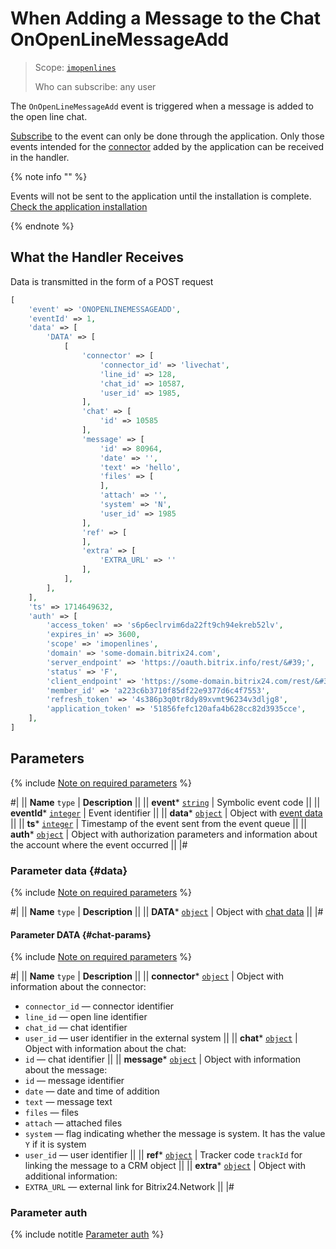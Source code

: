 # When Adding a Message to the Chat OnOpenLineMessageAdd

> Scope: [`imopenlines`](../../../scopes/permissions.md) 
>
> Who can subscribe: any user

The `OnOpenLineMessageAdd` event is triggered when a message is added to the open line chat.

[Subscribe](../../../events/event-bind.md) to the event can only be done through the application. Only those events intended for the [connector](../../imconnector/index.md) added by the application can be received in the handler.

{% note info "" %}

Events will not be sent to the application until the installation is complete. [Check the application installation](../../../../settings/app-installation/installation-finish.md)

{% endnote %}

## What the Handler Receives

Data is transmitted in the form of a POST request

```php
[
    'event' => 'ONOPENLINEMESSAGEADD',
    'eventId' => 1,
    'data' => [
        'DATA' => [
            [
                'connector' => [
                    'connector_id' => 'livechat',
                    'line_id' => 128,
                    'chat_id' => 10587,
                    'user_id' => 1985,
                ],
                'chat' => [
                    'id' => 10585
                ],
                'message' => [
                    'id' => 80964,
                    'date' => '',
                    'text' => 'hello',
                    'files' => [
                    ],
                    'attach' => '',
                    'system' => 'N',
                    'user_id' => 1985
                ],
                'ref' => [
                ],
                'extra' => [
                    'EXTRA_URL' => '' 
                ],
            ],
        ],
    ],
    'ts' => 1714649632,
    'auth' => [
        'access_token' => 's6p6eclrvim6da22ft9ch94ekreb52lv',
        'expires_in' => 3600,
        'scope' => 'imopenlines',
        'domain' => 'some-domain.bitrix24.com',
        'server_endpoint' => 'https://oauth.bitrix.info/rest/&#39;',
        'status' => 'F',
        'client_endpoint' => 'https://some-domain.bitrix24.com/rest/&#39;',
        'member_id' => 'a223c6b3710f85df22e9377d6c4f7553',
        'refresh_token' => '4s386p3q0tr8dy89xvmt96234v3dljg8',
        'application_token' => '51856fefc120afa4b628cc82d3935cce',
    ],
]
```

## Parameters

{% include [Note on required parameters](../../../../_includes/required.md) %}

#|
|| **Name**
`type` | **Description** ||
|| **event***
[`string`](../../../data-types.md) | Symbolic event code ||
|| **eventId***
[`integer`](../../../data-types.md) | Event identifier ||
|| **data***
[`object`](../../../data-types.md) | Object with [event data](#data) ||
|| **ts***
[`integer`](../../../data-types.md) | Timestamp of the event sent from the event queue ||
|| **auth***
[`object`](../../../data-types.md) | Object with authorization parameters and information about the account where the event occurred ||
|#

### Parameter data {#data}

{% include [Note on required parameters](../../../../_includes/required.md) %}

#|
|| **Name**
`type` | **Description** ||
|| **DATA***
[`object`](../../../data-types.md) | Object with [chat data](#chat-params) ||
|#

#### Parameter DATA {#chat-params}

{% include [Note on required parameters](../../../../_includes/required.md) %}

#|
|| **Name**
`type` | **Description** ||
|| **connector***
[`object`](../../../data-types.md) | Object with information about the connector:
- `connector_id` — connector identifier
- `line_id` — open line identifier
- `chat_id` — chat identifier
- `user_id` — user identifier in the external system
||
|| **chat***
[`object`](../../../data-types.md) | Object with information about the chat:
- `id` — chat identifier ||
|| **message***
[`object`](../../../data-types.md) | Object with information about the message:
- `id` — message identifier
- `date` — date and time of addition
- `text` — message text
- `files` — files
- `attach` — attached files
- `system` — flag indicating whether the message is system. It has the value `Y` if it is system 
- `user_id` — user identifier
||
|| **ref***
[`object`](../../../data-types.md) | Tracker code `trackId` for linking the message to a CRM object ||
|| **extra***
[`object`](../../../data-types.md) | Object with additional information:
- `EXTRA_URL` — external link for Bitrix24.Network ||
|#

### Parameter auth

{% include notitle [Parameter auth](../../../../_includes/auth-params-in-events.md) %}